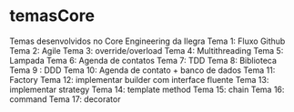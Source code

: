 # temasCore
Temas desenvolvidos no Core Engineering da Ilegra
Tema 1: Fluxo Github
Tema 2: Agile
Tema 3: override/overload
Tema 4: Multithreading
Tema 5: Lampada
Tema 6: Agenda de contatos
Tema 7: TDD
Tema 8: Biblioteca
Tema 9 : DDD
Tema 10: Agenda de contato + banco de dados
Tema 11: Factory
Tema 12: implementar builder com interface fluente
Tema 13: implementar strategy
Tema 14: template method
Tema 15: chain
Tema 16: command
Tema 17: decorator

